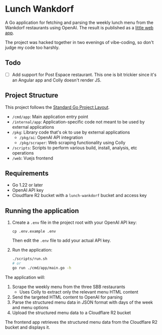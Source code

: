 # Lunch Wankdorf

A Go application for fetching and parsing the weekly lunch menu from the Wankdorf restaurants using OpenAI.
The result is published as a [little web app](https://chlab.github.io/lunch-wankdorf/).

The project was hacked together in two evenings of vibe-coding, so don't judge my code too harshly.

## Todo

- [ ] Add support for Post Espace restaurant. This one is bit trickier since it's an Angular app and Colly doesn't render JS.

## Project Structure

This project follows the [Standard Go Project Layout](https://github.com/golang-standards/project-layout).

- `/cmd/app`: Main application entry point
- `/internal/app`: Application-specific code not meant to be used by external applications
- `/pkg`: Library code that's ok to use by external applications
  - `/pkg/ai`: OpenAI API integration
  - `/pkg/scraper`: Web scraping functionality using Colly
- `/scripts`: Scripts to perform various build, install, analysis, etc operations
- `/web`: Vuejs frontend

## Requirements

- Go 1.22 or later
- OpenAI API key
- Cloudflare R2 bucket with a `lunch-wankdorf` bucket and access key

## Running the application

1. Create a `.env` file in the project root with your OpenAI API key:
   ```
   cp .env.example .env
   ```
   Then edit the `.env` file to add your actual API key.

2. Run the application:
   ```bash
   ./scripts/run.sh
   # or
   go run ./cmd/app/main.go -h
   ```

The application will:
1. Scrape the weekly menu from the three SBB restaurants
   - Uses Colly to extract only the relevant menu HTML content
2. Send the targeted HTML content to OpenAI for parsing
3. Parse the structured menu data in JSON format with days of the week and menu options
4. Upload the structured menu data to a Cloudflare R2 bucket

The frontend app retrieves the structured menu data from the Cloudflare R2 bucket and displays it.
